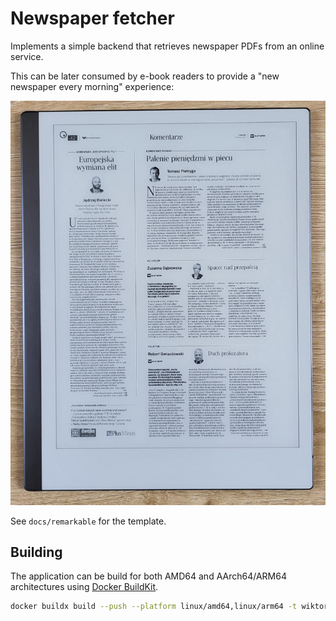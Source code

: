 # Newspaper fetcher

Implements a simple backend that retrieves newspaper PDFs from an
online service.

This can be later consumed by e-book readers to provide a "new
newspaper every morning" experience:

![Newspaper PDF as shown on Remarkable 2 tablet](docs/newspaper.png)

See `docs/remarkable` for the template.

## Building

The application can be build for both AMD64 and AArch64/ARM64
architectures using [Docker
BuildKit](https://docs.docker.com/develop/develop-images/build_enhancements/).

```sh
docker buildx build --push --platform linux/amd64,linux/arm64 -t wiktork/newspaper-fetcher .
```
